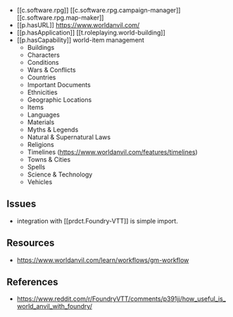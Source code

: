 
- [[c.software.rpg]] [[c.software.rpg.campaign-manager]] [[c.software.rpg.map-maker]] 
- [[p.hasURL]] https://www.worldanvil.com/
- [[p.hasApplication]] [[t.roleplaying.world-building]]
- [[p.hasCapability]] world-item management
  - Buildings
  - Characters
  - Conditions
  - Wars & Conflicts
  - Countries
  - Important Documents
  - Ethnicities
  - Geographic Locations
  - Items
  - Languages
  - Materials
  - Myths & Legends
  - Natural & Supernatural Laws
  - Religions
  - Timelines (https://www.worldanvil.com/features/timelines)
  - Towns & Cities
  - Spells
  - Science & Technology
  - Vehicles
  

## Issues

- integration with [[prdct.Foundry-VTT]] is simple import. 

## Resources

- https://www.worldanvil.com/learn/workflows/gm-workflow

## References

- https://www.reddit.com/r/FoundryVTT/comments/p391jj/how_useful_is_world_anvil_with_foundry/
